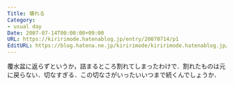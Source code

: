 ```yaml
---
Title: 壊れる
Category:
- usual day
Date: 2007-07-14T00:00:00+09:00
URL: https://kiririmode.hatenablog.jp/entry/20070714/p1
EditURL: https://blog.hatena.ne.jp/kiririmode/kiririmode.hatenablog.jp/atom/entry/8454420450078217104
---
```



覆水盆に返らずというか，詰まるところ割れてしまったわけで．割れたものは元に戻らない．切なすぎる．この切なさがいったいいつまで続くんでしょうか．
